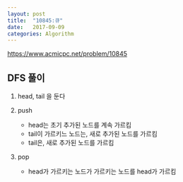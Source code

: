 ```yaml
---
layout: post
title:  "10845:큐"
date:   2017-09-09
categories: Algorithm
---
```



<https://www.acmicpc.net/problem/10845>

## DFS 풀이
1. head, tail 을 둔다


2. push
	- head는 초기 추가된 노드를 계속 가르킴
	- tail이 가르키느 노드는, 새로 추가된 노드를 가르킴
	- tail은, 새로 추가된 노드를 가르킴
3. pop
	- head가 가르키는 노드가 가르키는 노드를 head가 가르킴
